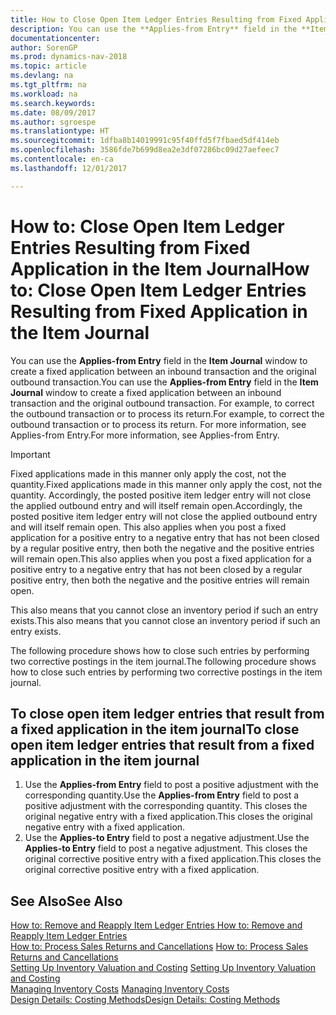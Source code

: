 ```yaml
---
title: How to Close Open Item Ledger Entries Resulting from Fixed Application in the Item Journal
description: You can use the **Applies-from Entry** field in the **Item Journal** window to create a fixed application between an inbound transaction and the original outbound transaction. For example, to correct the outbound transaction or to process its return.
documentationcenter: 
author: SorenGP
ms.prod: dynamics-nav-2018
ms.topic: article
ms.devlang: na
ms.tgt_pltfrm: na
ms.workload: na
ms.search.keywords: 
ms.date: 08/09/2017
ms.author: sgroespe
ms.translationtype: HT
ms.sourcegitcommit: 1dfba8b14019991c95f40ffd5f7fbaed5df414eb
ms.openlocfilehash: 3586fde7b699d8ea2e3df07286bc09d27aefeec7
ms.contentlocale: en-ca
ms.lasthandoff: 12/01/2017

---
```

# <a name="how-to-close-open-item-ledger-entries-resulting-from-fixed-application-in-the-item-journal"></a><span data-ttu-id="1d329-104">How to: Close Open Item Ledger Entries Resulting from Fixed Application in the Item Journal</span><span class="sxs-lookup"><span data-stu-id="1d329-104">How to: Close Open Item Ledger Entries Resulting from Fixed Application in the Item Journal</span></span>
<span data-ttu-id="1d329-105">You can use the **Applies-from Entry** field in the **Item Journal** window to create a fixed application between an inbound transaction and the original outbound transaction.</span><span class="sxs-lookup"><span data-stu-id="1d329-105">You can use the **Applies-from Entry** field in the **Item Journal** window to create a fixed application between an inbound transaction and the original outbound transaction.</span></span> <span data-ttu-id="1d329-106">For example, to correct the outbound transaction or to process its return.</span><span class="sxs-lookup"><span data-stu-id="1d329-106">For example, to correct the outbound transaction or to process its return.</span></span> <span data-ttu-id="1d329-107">For more information, see Applies-from Entry.</span><span class="sxs-lookup"><span data-stu-id="1d329-107">For more information, see Applies-from Entry.</span></span>  

> [!IMPORTANT]  
>  <span data-ttu-id="1d329-108">Fixed applications made in this manner only apply the cost, not the quantity.</span><span class="sxs-lookup"><span data-stu-id="1d329-108">Fixed applications made in this manner only apply the cost, not the quantity.</span></span> <span data-ttu-id="1d329-109">Accordingly, the posted positive item ledger entry will not close the applied outbound entry and will itself remain open.</span><span class="sxs-lookup"><span data-stu-id="1d329-109">Accordingly, the posted positive item ledger entry will not close the applied outbound entry and will itself remain open.</span></span> <span data-ttu-id="1d329-110">This also applies when you post a fixed application for a positive entry to a negative entry that has not been closed by a regular positive entry, then both the negative and the positive entries will remain open.</span><span class="sxs-lookup"><span data-stu-id="1d329-110">This also applies when you post a fixed application for a positive entry to a negative entry that has not been closed by a regular positive entry, then both the negative and the positive entries will remain open.</span></span>  
>   
>  <span data-ttu-id="1d329-111">This also means that you cannot close an inventory period if such an entry exists.</span><span class="sxs-lookup"><span data-stu-id="1d329-111">This also means that you cannot close an inventory period if such an entry exists.</span></span>  

<span data-ttu-id="1d329-112">The following procedure shows how to close such entries by performing two corrective postings in the item journal.</span><span class="sxs-lookup"><span data-stu-id="1d329-112">The following procedure shows how to close such entries by performing two corrective postings in the item journal.</span></span>  

## <a name="to-close-open-item-ledger-entries-that-result-from-a-fixed-application-in-the-item-journal"></a><span data-ttu-id="1d329-113">To close open item ledger entries that result from a fixed application in the item journal</span><span class="sxs-lookup"><span data-stu-id="1d329-113">To close open item ledger entries that result from a fixed application in the item journal</span></span>  

1.  <span data-ttu-id="1d329-114">Use the **Applies-from Entry** field to post a positive adjustment with the corresponding quantity.</span><span class="sxs-lookup"><span data-stu-id="1d329-114">Use the **Applies-from Entry** field to post a positive adjustment with the corresponding quantity.</span></span> <span data-ttu-id="1d329-115">This closes the original negative entry with a fixed application.</span><span class="sxs-lookup"><span data-stu-id="1d329-115">This closes the original negative entry with a fixed application.</span></span>  
2.  <span data-ttu-id="1d329-116">Use the **Applies-to Entry** field to post a negative adjustment.</span><span class="sxs-lookup"><span data-stu-id="1d329-116">Use the **Applies-to Entry** field to post a negative adjustment.</span></span> <span data-ttu-id="1d329-117">This closes the original corrective positive entry with a fixed application.</span><span class="sxs-lookup"><span data-stu-id="1d329-117">This closes the original corrective positive entry with a fixed application.</span></span>  

## <a name="see-also"></a><span data-ttu-id="1d329-118">See Also</span><span class="sxs-lookup"><span data-stu-id="1d329-118">See Also</span></span>  
[<span data-ttu-id="1d329-119"> How to: Remove and Reapply Item Ledger Entries</span><span class="sxs-lookup"><span data-stu-id="1d329-119"> How to: Remove and Reapply Item Ledger Entries</span></span>](finance-how-to-remove-and-reapply-item-entries.md)  
 <span data-ttu-id="1d329-120">[How to: Process Sales Returns and Cancellations](sales-how-process-sales-returns-cancellations.md) </span><span class="sxs-lookup"><span data-stu-id="1d329-120">[How to: Process Sales Returns and Cancellations](sales-how-process-sales-returns-cancellations.md) </span></span>  
 <span data-ttu-id="1d329-121">[Setting Up Inventory Valuation and Costing](finance-set-up-inventory-valuation-and-costing.md) </span><span class="sxs-lookup"><span data-stu-id="1d329-121">[Setting Up Inventory Valuation and Costing](finance-set-up-inventory-valuation-and-costing.md) </span></span>  
 <span data-ttu-id="1d329-122">[Managing Inventory Costs](finance-manage-inventory-costs.md) </span><span class="sxs-lookup"><span data-stu-id="1d329-122">[Managing Inventory Costs](finance-manage-inventory-costs.md) </span></span>  
 [<span data-ttu-id="1d329-123">Design Details: Costing Methods</span><span class="sxs-lookup"><span data-stu-id="1d329-123">Design Details: Costing Methods</span></span>](design-details-costing-methods.md)

